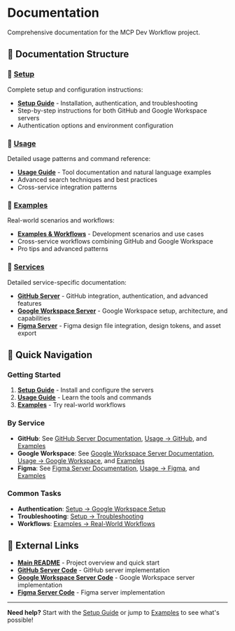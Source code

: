 # Documentation

Comprehensive documentation for the MCP Dev Workflow project.

## 📁 Documentation Structure

### 🔧 [Setup](setup/)

Complete setup and configuration instructions:

- **[Setup Guide](setup/README.md)** - Installation, authentication, and troubleshooting
- Step-by-step instructions for both GitHub and Google Workspace servers
- Authentication options and environment configuration

### 📖 [Usage](usage/)

Detailed usage patterns and command reference:

- **[Usage Guide](usage/README.md)** - Tool documentation and natural language examples
- Advanced search techniques and best practices
- Cross-service integration patterns

### 🎯 [Examples](examples/)

Real-world scenarios and workflows:

- **[Examples & Workflows](examples/README.md)** - Development scenarios and use cases
- Cross-service workflows combining GitHub and Google Workspace
- Pro tips and advanced patterns

### 🔧 [Services](services/)

Detailed service-specific documentation:

- **[GitHub Server](services/github.md)** - GitHub integration, authentication, and advanced features
- **[Google Workspace Server](services/google-workspace.md)** - Google Workspace setup, architecture, and capabilities
- **[Figma Server](services/figma.md)** - Figma design file integration, design tokens, and asset export

## 🚀 Quick Navigation

### Getting Started

1. **[Setup Guide](setup/)** - Install and configure the servers
2. **[Usage Guide](usage/)** - Learn the tools and commands
3. **[Examples](examples/)** - Try real-world workflows

### By Service

- **GitHub**: See [GitHub Server Documentation](services/github.md), [Usage → GitHub](usage/README.md#github-usage), and [Examples](examples/README.md#github-examples)
- **Google Workspace**: See [Google Workspace Server Documentation](services/google-workspace.md), [Usage → Google Workspace](usage/README.md#google-workspace-usage), and [Examples](examples/README.md#google-workspace-examples)
- **Figma**: See [Figma Server Documentation](services/figma.md), [Usage → Figma](usage/README.md#figma-usage), and [Examples](examples/README.md#figma-examples)

### Common Tasks

- **Authentication**: [Setup → Google Workspace Setup](setup/README.md#google-workspace-setup)
- **Troubleshooting**: [Setup → Troubleshooting](setup/README.md#troubleshooting)
- **Workflows**: [Examples → Real-World Workflows](examples/README.md#real-world-workflows)

## 🔗 External Links

- **[Main README](../README.md)** - Project overview and quick start
- **[GitHub Server Code](../servers/github/)** - GitHub server implementation
- **[Google Workspace Server Code](../servers/google-workspace/)** - Google Workspace server implementation
- **[Figma Server Code](../servers/figma/)** - Figma server implementation

---

**Need help?** Start with the [Setup Guide](setup/) or jump to [Examples](examples/) to see what's possible!
